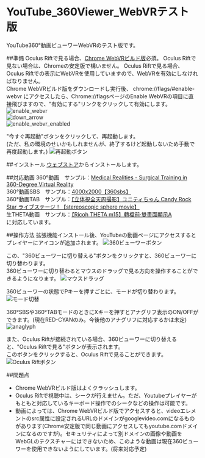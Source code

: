 # YouTube_360Viewer_WebVRテスト版
YouTube360°動画ビューワーWebVRのテスト版です。

##準備
Oculus Riftで見る場合、[Chrome WebVRビルド版](https://drive.google.com/folderview?id=0BzudLt22BqGRbW9WTHMtOWMzNjQ#list)必須。 Oculus Riftで見ない場合は、Chromeの安定版で構いません。
Oculus Riftで見る場合、Oculus Riftでの表示にWebVRを使用していますので、WebVRを有効にしなければなりません。  
Chrome WebVRビルド版をダウンロードし実行後、
chrome://flags/#enable-webvr にアクセスしたら、Chrome://flagsページのEnable WebVRの項目に直接飛びますので、"有効にする"リンクをクリックして有効にします。 
![enable_webvr](https://github.com/gtk2k/YouTube_360Viewer_WebVR/blob/master/readme_image/enable_webvr.png)  
![down_arrow](https://github.com/gtk2k/YouTube_360Viewer_WebVR/blob/master/readme_image/down_arrow.png)  
![enable_webvr_enabled](https://github.com/gtk2k/YouTube_360Viewer_WebVR/blob/master/readme_image/enable_webvr_enabled.png)  

"今すぐ再起動"ボタンをクリックして、再起動します。  
(ただ、私の環境のせいかもしれませんが、終了するけど起動しないため手動で再度起動します。)
![再起動ボタン](https://github.com/gtk2k/YouTube_360Viewer_WebVR/blob/master/readme_image/reboot.png)  

##インストール
[ウェブストア](https://chrome.google.com/webstore/detail/youtube-360%E5%8B%95%E7%94%BB%E3%83%93%E3%83%A5%E3%83%BC%E3%83%AF%E3%83%BC-webvr%E7%89%88/dklhclnehlegkjdjgjaodcbmffkmagon?hl=ja)からインストールします。

##対応動画
360°動画　サンプル：[Medical Realities - Surgical Training in 360-Degree Virtual Reality](https://www.youtube.com/watch?v=VAUbacNs4MQ)  
360°動画SBS　サンプル：[4000x2000【360sbs】](https://www.youtube.com/watch?v=46efEgE9nsA)  
360°動画TAB　サンプル：[【立体視全天周撮影】ユニティちゃん Candy Rock Star ライブステージ！【stereoscopic sphere movie】](https://www.youtube.com/watch?v=_BERVmTEAeM)  
生THETA動画　サンプル：[【Ricoh THETA m15】轉檔前‧雙畫面顯示A](https://www.youtube.com/watch?v=Qp5Z-2MPaek)  
に対応しています。

##操作方法
拡張機能インストール後、YouTubeの動画ページにアクセスするとプレイヤーにアイコンが追加されます。
![360ビューワーボタン](https://github.com/gtk2k/YouTube_360Viewer_WebVR/blob/master/readme_image/youtube_extension_button1.png)  

この、"360ビューワーに切り替える"ボタンをクリックすと、360ビューワーに切り替わります。  
360ビューワーに切り替わるとマウスのドラッグで見る方向を操作することができるようになります。
![マウスドラッグ](https://github.com/gtk2k/YouTube_360Viewer_WebVR/blob/master/readme_image/mouse_drag.png)  

360ビューワーの状態でPキーを押すごとに、モードが切り替わります。  
![モード切替](https://github.com/gtk2k/YouTube_360Viewer_WebVR/blob/master/readme_image/mode_loop.png)  

360°SBSや360°TABモードのときにXキーを押すとアナグリフ表示のON/OFFができます。(現在RED-CYANのみ。今後他のアナグリフに対応するかは未定)
![anaglyph](https://github.com/gtk2k/YouTube_360Viewer_WebVR/blob/master/readme_image/anaglyph.png)

また、Oculus Riftが接続されている場合、360ビューワーに切り替えると、"Oculus Riftで見る"ボタンが表示されます。  
このボタンをクリックすると、Oculus Riftで見ることができます。
![Oculus Riftボタン](https://github.com/gtk2k/YouTube_360Viewer_WebVR/blob/master/readme_image/oculus_button.png)

##問題点

* Chrome WebVRビルド版はよくクラッシュします。  
* Oculus Riftで視聴中は、シークが行えません。ただ、Youtubeプレイヤーがもともと対応しているキーボード操作でのシークなどの操作は可能です。
* 動画によっては、Chrome WebVRビルド版でアクセスすると、videoエレメントのsrc属性に設定されるURLのドメインがgooglevideo.comになるものがあります(Chrome安定版で同じ動画にアクセスしてもyoutube.comドメインになるのですが)。セキュリティによって別ドメインの画像や動画をWebGLのテクスチャーにはできないため、このような動画は現在360ビューワーを使用できないようにしています。(将来対応予定)
